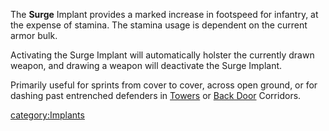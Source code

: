 The **Surge** Implant provides a marked increase in footspeed for
infantry, at the expense of stamina. The stamina usage is dependent on
the current armor bulk.

Activating the Surge Implant will automatically holster the currently
drawn weapon, and drawing a weapon will deactivate the Surge Implant.

Primarily useful for sprints from cover to cover, across open ground, or
for dashing past entrenched defenders in [Towers](Tower.md) or
[Back Door](Back_Door.md) Corridors.

[category:Implants](category:Implants.md)
